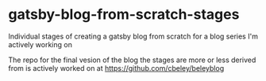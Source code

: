 # gatsby-blog-from-scratch-stages

Individual stages of creating a gatsby blog from scratch for a blog series I'm actively working on

The repo for the final vesion of the blog the stages are more or less derived from is actively worked on at https://github.com/cbeley/beleyblog
